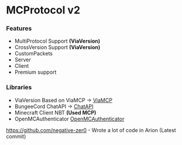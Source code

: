 # MCProtocol v2

### Features

- MultiProtocol Support **(ViaVersion)**
- CrossVersion Support **(ViaVersion)**
- CustomPackets
- Server
- Client
- Premium support

### Libraries

- ViaVersion Based on ViaMCP -> [ViaMCP](https://github.com/LaVache-FR/ViaMCP "ViaMCP")
- BungeeCord ChatAPI -> [ChatAPI](https://github.com/SpigotMC/BungeeCord/tree/master/chat)
- Minecraft Client NBT **(Used MCP)**
- OpenMCAuthenticator [OpenMCAuthenticator](https://github.com/chris54721/OpenMCAuthenticator)

https://github.com/negative-zer0 - Wrote a lot of code in Arion (Latest commit)
